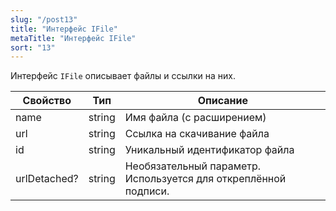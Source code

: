 ```yaml
---
slug: "/post13"
title: "Интерфейс IFile"
metaTitle: "Интерфейс IFile"
sort: "13"
---
```


Интерфейс `IFile` описывает файлы и ссылки на них.

| Свойство | Тип | Описание |
| --- | --- | --- |
| name | string | Имя файла (с расширением) |
| url | string | Ссылка на скачивание файла |
| id |  string |  Уникальный идентификатор файла |
| urlDetached? |  string  |  Необязательный параметр. Используется для откреплённой подписи. |